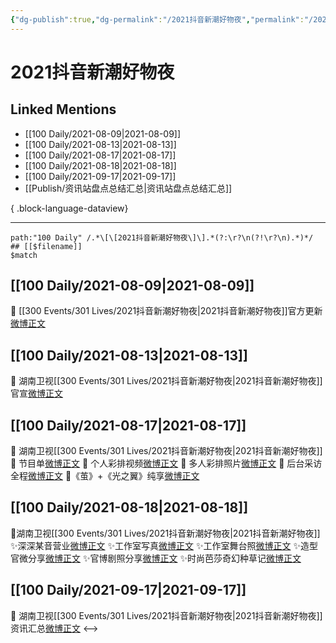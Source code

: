 ```yaml
---
{"dg-publish":true,"dg-permalink":"/2021抖音新潮好物夜","permalink":"/2021抖音新潮好物夜/","created":"2023-04-10T13:23:29.000+08:00","updated":"2023-08-24T18:33:16.589+08:00"}
---
```


# 2021抖音新潮好物夜

## Linked Mentions
- [[100 Daily/2021-08-09\|2021-08-09]]
- [[100 Daily/2021-08-13\|2021-08-13]]
- [[100 Daily/2021-08-17\|2021-08-17]]
- [[100 Daily/2021-08-18\|2021-08-18]]
- [[100 Daily/2021-09-17\|2021-09-17]]
- [[Publish/资讯站盘点总结汇总\|资讯站盘点总结汇总]]

{ .block-language-dataview}

---

```expander
path:"100 Daily" /.*\[\[2021抖音新潮好物夜\]\].*(?:\r?\n(?!\r?\n).*)*/
## [[$filename]]
$match
```
## [[100 Daily/2021-08-09\|2021-08-09]]
💫 [[300 Events/301 Lives/2021抖音新潮好物夜\|2021抖音新潮好物夜]]官方更新[微博正文](https://weibo.com/detail/4668251419710528)
## [[100 Daily/2021-08-13\|2021-08-13]]
🌟 湖南卫视[[300 Events/301 Lives/2021抖音新潮好物夜\|2021抖音新潮好物夜]]官宣[微博正文](https://m.weibo.cn/6466290670/4669697579029890)
## [[100 Daily/2021-08-17\|2021-08-17]]
🌟 湖南卫视[[300 Events/301 Lives/2021抖音新潮好物夜\|2021抖音新潮好物夜]]
💫 节目单[微博正文](https://m.weibo.cn/6466290670/4671237768610200)
💫 个人彩排视频[微博正文](https://m.weibo.cn/6466290670/4671128831002466)
💫 多人彩排照片[微博正文](https://m.weibo.cn/6466290670/4671252218511866)
💫 后台采访全程[微博正文](https://m.weibo.cn/6466290670/4671288591258506)
💫《茧》+《光之翼》纯享[微博正文](https://m.weibo.cn/6466290670/4671317486339393)
## [[100 Daily/2021-08-18\|2021-08-18]]
🌟湖南卫视[[300 Events/301 Lives/2021抖音新潮好物夜\|2021抖音新潮好物夜]]
✨深深某音营业[微博正文](https://m.weibo.cn/6466290670/4671577113493821)
✨工作室写真[微博正文](https://m.weibo.cn/6466290670/4671344765570445)
✨工作室舞台照[微博正文](https://m.weibo.cn/6466290670/4671501938984573)
✨造型官微分享[微博正文](https://m.weibo.cn/6466290670/4671494074667714)
✨官博剧照分享[微博正文](https://m.weibo.cn/6466290670/4671567097758908)
✨时尚芭莎奇幻种草记[微博正文](https://m.weibo.cn/6466290670/4671366743720516)
## [[100 Daily/2021-09-17\|2021-09-17]]
💫 湖南卫视[[300 Events/301 Lives/2021抖音新潮好物夜\|2021抖音新潮好物夜]] 资讯汇总[微博正文](https://m.weibo.cn/6466290670/4682514637000258)
<-->